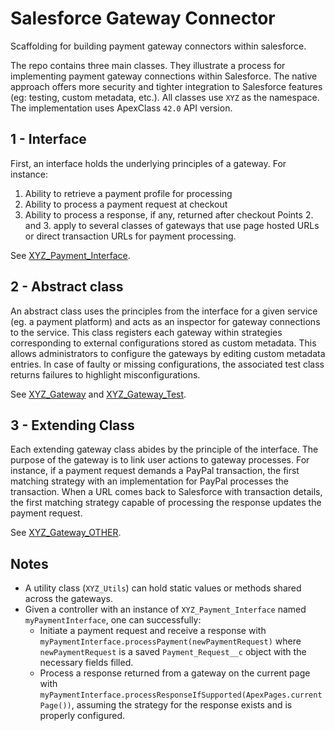 # Salesforce Gateway Connector
Scaffolding for building payment gateway connectors within salesforce.

The repo contains three main classes. They illustrate a process for implementing payment gateway connections within Salesforce. The native approach offers more security and tighter integration to Salesforce features (eg: testing, custom metadata, etc.). All classes use `XYZ` as the namespace. The implementation uses ApexClass `42.0` API version.

1 - Interface
--
First, an interface holds the underlying principles of a gateway. For instance:
   1. Ability to retrieve a payment profile for processing
   2. Ability to process a payment request at checkout
   3. Ability to process a response, if any, returned after checkout
Points 2. and 3. apply to several classes of gateways that use page hosted URLs or direct transaction URLs for payment processing.


See [XYZ_Payment_Interface](classes/XYZ_Payment_Interface.cls).

2 - Abstract class
--
An abstract class uses the principles from the interface for a given service (eg. a payment platform) and acts as an inspector for gateway connections to the service. This class registers each gateway within strategies corresponding to external configurations stored as custom metadata.
This allows administrators to configure the gateways by editing custom metadata entries. In case of faulty or missing configurations, the associated test class returns failures to highlight misconfigurations.


See [XYZ_Gateway](classes/XYZ_Gateway.cls) and [XYZ_Gateway_Test](classes/XYZ_Gateway_Test.cls).

3 - Extending Class
--
Each extending gateway class abides by the principle of the interface. The purpose of the gateway is to link user actions to gateway processes. For instance, if a payment request demands a PayPal transaction, the first matching strategy with an implementation for PayPal processes the transaction. When a URL comes back to Salesforce with transaction details, the first matching strategy capable of processing the response updates the payment request.


See [XYZ_Gateway_OTHER](classes/XYZ_Gateway_OTHER.cls).

Notes
--
- A utility class (`XYZ_Utils`) can hold static values or methods shared across the gateways.
- Given a controller with an instance of `XYZ_Payment_Interface` named `myPaymentInterface`, one can successfully:
  - Initiate a payment request and receive a response with `myPaymentInterface.processPayment(newPaymentRequest)` where `newPaymentRequest` is a saved `Payment_Request__c` object with the necessary fields filled.
  - Process a response returned from a gateway on the current page with `myPaymentInterface.processResponseIfSupported(ApexPages.currentPage())`, assuming the strategy for the response exists and is properly configured.
